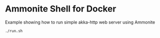 # Ammonite Shell for Docker

Example showing how to run simple akka-http web server using Ammonite

```
./run.sh
```
